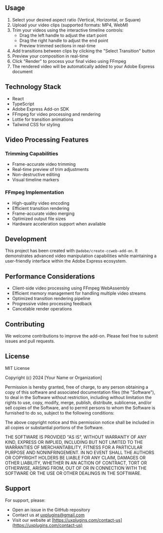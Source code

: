## Usage

1. Select your desired aspect ratio (Vertical, Horizontal, or Square)
2. Upload your video clips (supported formats: MP4, WebM)
3. Trim your videos using the interactive timeline controls:
   - Drag the left handle to adjust the start point
   - Drag the right handle to adjust the end point
   - Preview trimmed sections in real-time
4. Add transitions between clips by clicking the "Select Transition" button
5. Preview your composition in real-time
6. Click "Render" to process your final video using FFmpeg
7. The rendered video will be automatically added to your Adobe Express document

## Technology Stack

- React
- TypeScript
- Adobe Express Add-on SDK
- FFmpeg for video processing and rendering
- Lottie for transition animations
- Tailwind CSS for styling

## Video Processing Features

### Trimming Capabilities

- Frame-accurate video trimming
- Real-time preview of trim adjustments
- Non-destructive editing
- Visual timeline markers

### FFmpeg Implementation

- High-quality video encoding
- Efficient transition rendering
- Frame-accurate video merging
- Optimized output file sizes
- Hardware acceleration support when available

## Development

This project has been created with `@adobe/create-ccweb-add-on`. It demonstrates advanced video manipulation capabilities while maintaining a user-friendly interface within the Adobe Express ecosystem.

## Performance Considerations

- Client-side video processing using FFmpeg WebAssembly
- Efficient memory management for handling multiple video streams
- Optimized transition rendering pipeline
- Progressive video processing feedback
- Cancelable render operations

## Contributing

We welcome contributions to improve the add-on. Please feel free to submit issues and pull requests.

## License

MIT License

Copyright (c) 2024 [Your Name or Organization]

Permission is hereby granted, free of charge, to any person obtaining a copy
of this software and associated documentation files (the "Software"), to deal
in the Software without restriction, including without limitation the rights
to use, copy, modify, merge, publish, distribute, sublicense, and/or sell
copies of the Software, and to permit persons to whom the Software is
furnished to do so, subject to the following conditions:

The above copyright notice and this permission notice shall be included in all
copies or substantial portions of the Software.

THE SOFTWARE IS PROVIDED "AS IS", WITHOUT WARRANTY OF ANY KIND, EXPRESS OR
IMPLIED, INCLUDING BUT NOT LIMITED TO THE WARRANTIES OF MERCHANTABILITY,
FITNESS FOR A PARTICULAR PURPOSE AND NONINFRINGEMENT. IN NO EVENT SHALL THE
AUTHORS OR COPYRIGHT HOLDERS BE LIABLE FOR ANY CLAIM, DAMAGES OR OTHER
LIABILITY, WHETHER IN AN ACTION OF CONTRACT, TORT OR OTHERWISE, ARISING FROM,
OUT OF OR IN CONNECTION WITH THE SOFTWARE OR THE USE OR OTHER DEALINGS IN THE
SOFTWARE.

## Support

For support, please:

- Open an issue in the GitHub repository
- Contact us at uxplugins@gmail.com
- Visit our website at [https://uxplugins.com/contact-us](https://uxplugins.com/contact-us)
